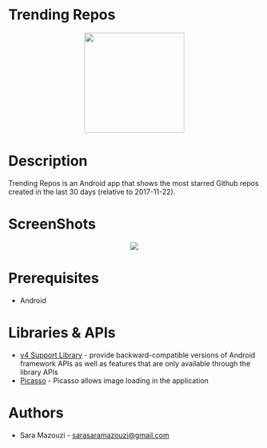 # Trending Repos
<p align="center">

<img align="center" width="200" height="200" src="https://user-images.githubusercontent.com/20047882/34915799-5e9ea814-f92c-11e7-8c77-5b36a6718f37.png">
</p>

# Description

Trending Repos is an Android app that shows the most starred Github repos created in the last 30 days (relative to 2017-11-22).  

# ScreenShots
<p align="center">
<img align="center"  src="https://user-images.githubusercontent.com/20047882/34916004-c8cde9f8-f930-11e7-947f-f713aca033d3.png">
</p>

# Prerequisites
* Android

# Libraries & APIs
* [v4 Support Library](https://developer.android.com/topic/libraries/support-library/index.html) - provide backward-compatible versions of Android framework APIs as well as features that are only available through the library APIs
* [Picasso](http://square.github.io/picasso/) - Picasso allows image loading in the application


# Authors
* Sara Mazouzi - [sarasaramazouzi@gmail.com]()
